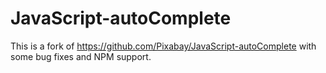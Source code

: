 JavaScript-autoComplete
===================

This is a fork of https://github.com/Pixabay/JavaScript-autoComplete
with some bug fixes and NPM support.
